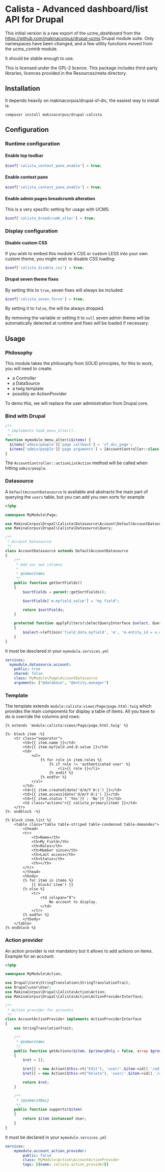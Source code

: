 # Calista - Advanced dashboard/list API for Drupal

This initial version is a raw export of the *ucms_dashboard* from the
https://github.com/makinacorpus/drupal-ucms Drupal module suite. Only namespaces
have been changed, and a few utility functions moved from the *ucms_contrib*
module.

It should be stable enough to use.

This is licensed under the GPL-2 licence. This package includes third-party
libraries, licences provided in the Resources/meta directory.

## Installation

It depends heavily on makinacorpus/drupal-sf-dic, the easiest way to install is:

```
composer install makinacorpus/drupal-calista
```



## Configuration

### Runtime configuration

#### Enable top toolbar

```php
$conf['calista_context_pane_enable'] = true;
```


#### Enable context pane

```php
$conf['calista_context_pane_enable'] = true;
```


#### Enable admin pages breadcrumb alteration

This is a very specific setting for usage with UCMS.

```php
$conf['calista_breadcrumb_alter'] = true;
```


### Display configuration

#### Disable custom CSS

If you wish to embed this module's CSS or custom LESS into your own custom
theme, you might wish to disable CSS loading:

```php
$conf['calista_disable_css'] = true;
```


#### Drupal seven theme fixes

By setting this to ``true``, seven fixes will always be included:

```php
$conf['calista_seven_force'] = true;
```

By setting it to ``false``, the will be always dropped.

By removing the variable or setting it to ``null`` seven admin theme will be
automatically detected at runtime and fixes will be loaded if necessary.


## Usage

### Philosophy

This module takes the philosophy from SOLID principles, for this to work, you will need to create:

* a Controller
* a DataSource
* a twig template
* possibly an ActionProvider

To demo this, we will replace the user administration from Drupal core.

### Bind with Drupal

```php
/**
 * Implements hook_menu_alter().
 */
function mymodule_menu_alter(&$items) {
  $items['admin/people']['page callback'] = 'sf_dic_page';
  $items['admin/people']['page arguments'] = [AccountController::class . '::accountList'];
}
```
The `AccountController::actionListAction` method will be called when hitting `admin/people`.

### Datasource

A `DefaultAccountDatasource` is available and abstracts the main part of querying the `users` table, but you can add you own sorts for example

```php
<?php

namespace MyModule\Page;

use MakinaCorpus\Drupal\Calista\Datasource\Account\DefaultAccountDatasource;
use MakinaCorpus\Drupal\Calista\Datasource\Query;

/**
 * Account Datasource
 */
class AccountDatasource extends DefaultAccountDatasource
{
    /**
     * Add our own columns
     *
     * @inheritdoc
     */
    public function getSortFields()
    {
        $sortFields = parent::getSortFields();

        $sortFields['m.myfield_value'] = "my field";

        return $sortFields;
    }

    protected function applyFilters(\SelectQueryInterface $select, Query $query)
    {
        $select->leftJoin('field_data_myfield', 'm', 'm.entity_id = u.uid');
    }
}
```

It must be desclared in your `mymodule.services.yml`

```yaml
services:
  mymodule.datasource.account:
    public: true
    shared: false
    class: MyModule\Page\AccountDatasource
    arguments: ["@database", "@entity.manager"]
```

### Template

The template extends `module:calista:views/Page/page.html.twig` which provides the main components for display a table of items. All you have to do is override the columns and rows:

```twig
{% extends 'module:calista:views/Page/page.html.twig' %}

{%- block item -%}
    <tr class="separator">
        <td>{{ item.name }}</td>
        <td>{{ item.myfield.und.0.value }}</td>
        <td>
            <ul>
                {% for role in item.roles %}
                    {% if role != 'authenticated user' %}
                        <li>{{ role }}</li>
                    {% endif %}
                {% endfor %}
            </ul>
        </td>
        <td>{{ item.created|date('d/m/Y H:i') }}</td>
        <td>{{ item.access|date('d/m/Y H:i') }}</td>
        <td>{{ item.status ? 'Yes'|t : 'No'|t }}</td>
        <td class="actions">{{ calista_primary(item) }}</td>
    </tr>
{%- endblock -%}

{% block item_list %}
    <table class="table table-striped table-condensed table-demandes">
        <thead>
        <tr>
            <th>Name</th>
            <th>My Field</th>
            <th>Roles</th>
            <th>Member since</th>
            <th>Last access</th>
            <th>Status</th>
            <th></th>
        </tr>
        </thead>
        <tbody>
        {% for item in items %}
            {{ block('item') }}
        {% else %}
            <tr>
                <td colspan="9">
                    No account to display.
                </td>
            </tr>
        {% endfor %}
        </tbody>
    </table>
{% endblock %}
```

### Action provider

An action provider is not mandatory but it allows to add actions on items. Example for an account:

```php
<?php

namespace MyModule\Action;

use Drupal\Core\StringTranslation\StringTranslationTrait;
use Drupal\user\User;
use MakinaCorpus\Drupal\Calista\Action\Action;
use MakinaCorpus\Drupal\Calista\Action\ActionProviderInterface;

/**
 * Action provider for accounts
 */
class AccountActionProvider implements ActionProviderInterface
{
    use StringTranslationTrait;

    /**
     * @inheritdoc
     */
    public function getActions($item, $primaryOnly = false, array $groups = [])
    {
        $ret = [];

        $ret[] = new Action($this->t("Edit"), 'user/'.$item->id().'/edit', null,'pencil', 0, true, false);
        $ret[] = new Action($this->t("Delete"), 'user/'.$item->id().'/cancel', null, 'trash', 2, true, false);

        return $ret;
    }

    /**
     * {@inheritDoc}
     */
    public function supports($item)
    {
        return $item instanceof User;
    }
}
```

It must be declared in your `mymodule.services.yml`

```yaml
services:
    mymodule.account_action_provider:
        public: false
        class: MyModule\Action\AccountActionProvider
        tags: [{name: calista.action_provider}]
```
